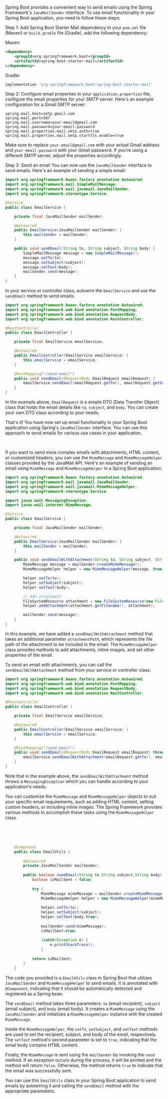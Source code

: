 Spring Boot provides a convenient way to send emails using the Spring Framework's `JavaMailSender` interface. To use email functionality in your Spring Boot application, you need to follow these steps:

Step 1: Add Spring Boot Starter Mail dependency
In your `pom.xml` file (Maven) or `build.gradle` file (Gradle), add the following dependency:

Maven:
```xml
<dependency>
    <groupId>org.springframework.boot</groupId>
    <artifactId>spring-boot-starter-mail</artifactId>
</dependency>
```

Gradle:
```groovy
implementation 'org.springframework.boot:spring-boot-starter-mail'
```

Step 2: Configure email properties
In your `application.properties` file, configure the email properties for your SMTP server. Here's an example configuration for a Gmail SMTP server:

```properties
spring.mail.host=smtp.gmail.com
spring.mail.port=587
spring.mail.username=your-email@gmail.com
spring.mail.password=your-email-password
spring.mail.properties.mail.smtp.auth=true
spring.mail.properties.mail.smtp.starttls.enable=true
```

Make sure to replace `your-email@gmail.com` with your actual Gmail address and `your-email-password` with your Gmail password. If you're using a different SMTP server, adjust the properties accordingly.

Step 3: Send an email
You can now use the `JavaMailSender` interface to send emails. Here's an example of sending a simple email:

```java
import org.springframework.beans.factory.annotation.Autowired;
import org.springframework.mail.SimpleMailMessage;
import org.springframework.mail.javamail.JavaMailSender;
import org.springframework.stereotype.Service;

@Service
public class EmailService {

    private final JavaMailSender mailSender;

    @Autowired
    public EmailService(JavaMailSender mailSender) {
        this.mailSender = mailSender;
    }

    public void sendEmail(String to, String subject, String body) {
        SimpleMailMessage message = new SimpleMailMessage();
        message.setTo(to);
        message.setSubject(subject);
        message.setText(body);
        mailSender.send(message);
    }
}
```

In your service or controller class, autowire the `EmailService` and use the `sendEmail` method to send emails:

```java
import org.springframework.beans.factory.annotation.Autowired;
import org.springframework.web.bind.annotation.PostMapping;
import org.springframework.web.bind.annotation.RequestBody;
import org.springframework.web.bind.annotation.RestController;

@RestController
public class EmailController {

    private final EmailService emailService;

    @Autowired
    public EmailController(EmailService emailService) {
        this.emailService = emailService;
    }

    @PostMapping("/send-email")
    public void sendEmail(@RequestBody EmailRequest emailRequest) {
        emailService.sendEmail(emailRequest.getTo(), emailRequest.getSubject(), emailRequest.getBody());
    }
}
```

In the example above, `EmailRequest` is a simple DTO (Data Transfer Object) class that holds the email details like `to`, `subject`, and `body`. You can create your own DTO class according to your needs.

That's it! You have now set up email functionality in your Spring Boot application using Spring's `JavaMailSender` interface. You can use this approach to send emails for various use cases in your application.

<br/>

If you want to send more complex emails with attachments, HTML content, or customized headers, you can use the `MimeMessage` and `MimeMessageHelper` classes provided by the JavaMail API. Here's an example of sending an email using `MimeMessage` and `MimeMessageHelper` in a Spring Boot application:

```java
import org.springframework.beans.factory.annotation.Autowired;
import org.springframework.mail.javamail.JavaMailSender;
import org.springframework.mail.javamail.MimeMessageHelper;
import org.springframework.stereotype.Service;

import javax.mail.MessagingException;
import javax.mail.internet.MimeMessage;

@Service
public class EmailService {

    private final JavaMailSender mailSender;

    @Autowired
    public EmailService(JavaMailSender mailSender) {
        this.mailSender = mailSender;
    }

    public void sendEmailWithAttachment(String to, String subject, String body, String attachmentPath) throws MessagingException {
        MimeMessage message = mailSender.createMimeMessage();
        MimeMessageHelper helper = new MimeMessageHelper(message, true);

        helper.setTo(to);
        helper.setSubject(subject);
        helper.setText(body);

        // Add attachment
        FileSystemResource attachment = new FileSystemResource(new File(attachmentPath));
        helper.addAttachment(attachment.getFilename(), attachment);

        mailSender.send(message);
    }
}
```

In this example, we have added a `sendEmailWithAttachment` method that takes an additional parameter `attachmentPath`, which represents the file path of the attachment to be included in the email. The `MimeMessageHelper` class provides methods to add attachments, inline images, and set other properties of the email.

To send an email with attachments, you can call the `sendEmailWithAttachment` method from your service or controller class:

```java
import org.springframework.beans.factory.annotation.Autowired;
import org.springframework.web.bind.annotation.PostMapping;
import org.springframework.web.bind.annotation.RequestBody;
import org.springframework.web.bind.annotation.RestController;

@RestController
public class EmailController {

    private final EmailService emailService;

    @Autowired
    public EmailController(EmailService emailService) {
        this.emailService = emailService;
    }

    @PostMapping("/send-email")
    public void sendEmail(@RequestBody EmailRequest emailRequest) throws MessagingException {
        emailService.sendEmailWithAttachment(emailRequest.getTo(), emailRequest.getSubject(), emailRequest.getBody(), emailRequest.getAttachmentPath());
    }
}
```

Note that in the example above, the `sendEmailWithAttachment` method throws a `MessagingException` which you can handle according to your application's needs.

You can customize the `MimeMessage` and `MimeMessageHelper` objects to suit your specific email requirements, such as adding HTML content, setting custom headers, or including inline images. The Spring Framework provides various methods to accomplish these tasks using the `MimeMessageHelper` class.

<br/>
<br/>
<br/>

```java
    @Component
    public class EmailUtils {
        
        @Autowired
        private JavaMailSender mailSender;
        
        public boolean sendEmail(String to,String subject,String body) {
            boolean isMailSent = false;
            
            try {
                MimeMessage mimeMessage = mailSender.createMimeMessage();
                MimeMessageHelper helper = new MimeMessageHelper(mimeMessage);
                
                helper.setTo(to);
                helper.setSubject(subject);
                helper.setText(body,true);
                
                mailSender.send(mimeMessage);
                isMailSent=true;
                
                }catch(Exception e) {
                    e.printStackTrace();
                }
            
            return isMailSent;
        }
    }

```

The code you provided is a `EmailUtils` class in Spring Boot that utilizes `JavaMailSender` and `MimeMessageHelper` to send emails. It is annotated with `@Component`, indicating that it should be automatically detected and registered as a Spring bean.

The `sendEmail` method takes three parameters: `to` (email recipient), `subject` (email subject), and `body` (email body). It creates a `MimeMessage` using the `JavaMailSender` and initializes a `MimeMessageHelper` instance with the created `MimeMessage`.

Inside the `MimeMessageHelper`, the `setTo`, `setSubject`, and `setText` methods are used to set the recipient, subject, and body of the email, respectively. The `setText` method's second parameter is set to `true`, indicating that the email body contains HTML content.

Finally, the `MimeMessage` is sent using the `mailSender` by invoking the `send` method. If an exception occurs during the process, it will be printed and the method will return `false`. Otherwise, the method returns `true` to indicate that the email was successfully sent.

You can use this `EmailUtils` class in your Spring Boot application to send emails by autowiring it and calling the `sendEmail` method with the appropriate parameters.